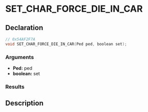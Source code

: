 # SET_CHAR_FORCE_DIE_IN_CAR

## Declaration
```cpp
// 0x54AF2F7A
void SET_CHAR_FORCE_DIE_IN_CAR(Ped ped, boolean set);
```

### Arguments
- **Ped:** ped
- **boolean:** set

### Results

## Description

